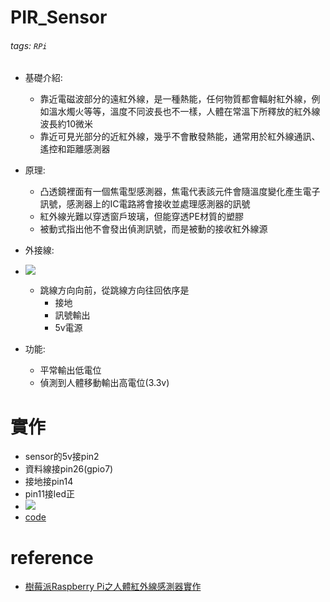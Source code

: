 # PIR_Sensor
###### tags: `RPi`
- 基礎介紹:
    - 靠近電磁波部分的遠紅外線，是一種熱能，任何物質都會輻射紅外線，例如溫水燭火等等，溫度不同波長也不一樣，人體在常溫下所釋放的紅外線波長約10微米
    - 靠近可見光部分的近紅外線，幾乎不會散發熱能，通常用於紅外線通訊、遙控和距離感測器
- 原理:
    - 凸透鏡裡面有一個焦電型感測器，焦電代表該元件會隨溫度變化產生電子訊號，感測器上的IC電路將會接收並處理感測器的訊號
    - 紅外線光難以穿透窗戶玻璃，但能穿透PE材質的塑膠
    - 被動式指出他不會發出偵測訊號，而是被動的接收紅外線源
- 外接線:
- ![](https://i.imgur.com/XGi2nUl.png)

    - 跳線方向向前，從跳線方向往回依序是
        - 接地
        - 訊號輸出
        - 5v電源
- 功能:
    - 平常輸出低電位
    - 偵測到人體移動輸出高電位(3.3v)
# 實作
- sensor的5v接pin2
- 資料線接pin26(gpio7)
- 接地接pin14
- pin11接led正
- ![](https://i.imgur.com/Oskhe0l.jpg)
- [code](https://github.com/chihpy/AIOT/blob/main/D15_RpiSensor/PIRSensor.py)
# reference
- [樹莓派Raspberry Pi之人體紅外線感測器實作](http://hophd.com/raspberry-pi-sensor-infrared/)